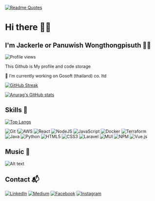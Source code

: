 
[![Readme Quotes](https://quotes-github-readme.vercel.app/api?type=horizontal&theme=dracula&quote=First,%20solve%20the%20problem.%20Then%20write%20the%20code.&author=John%20Johnson)](https://github.com/piyushsuthar/github-readme-quotes)
<h1 align= "start">Hi there 🤚🏻 </h1>
<h2 align="start"> I'm Jackerle  or Panuwish Wongthongpisuth 👨‍🎓 </h2>

 ![Profile views](https://gpvc.arturio.dev/jackerle)  


<p align="start">This Github is My profile and code storage</p>
<p align="start"> 🔭 I’m currently working on Gosoft (thailand) co. ltd </p> 

[![GitHub Streak](https://github-readme-streak-stats.herokuapp.com?user=jackerle&theme=dracula&border_radius=10&date_format=j%20M%5B%20Y%5D)](https://git.io/streak-stats)

[![Anurag's GitHub stats](https://github-readme-stats-git-masterrstaa-rickstaa.vercel.app/api?username=jackerle&hide=stars,prs&count_private=true&show_icons=true&theme=dracula&)](https://github.com/anuraghazra/github-readme-stats)



<h2 align="start"> Skills 🧬 </h2>

[![Top Langs](https://github-readme-stats-git-masterrstaa-rickstaa.vercel.app/api/top-langs/?username=jackerle&hide=c,HTML,css&langs_count=3&layout=compact)](https://github.com/anuraghazra/github-readme-stats)

![Git](https://img.shields.io/badge/git-%23F05033.svg?style=for-the-badge&logo=git&logoColor=white) !![AWS](https://img.shields.io/badge/AWS-%23FF9900.svg?style=for-the-badge&logo=amazon-aws&logoColor=white) ![React](https://img.shields.io/badge/react-%2320232a.svg?style=for-the-badge&logo=react&logoColor=%2361DAFB) ![NodeJS](https://img.shields.io/badge/node.js-6DA55F?style=for-the-badge&logo=node.js&logoColor=white) ![JavaScript](https://img.shields.io/badge/javascript-%23323330.svg?style=for-the-badge&logo=javascript&logoColor=%23F7DF1E) ![Docker](https://img.shields.io/badge/docker-%230db7ed.svg?style=for-the-badge&logo=docker&logoColor=white) ![Terraform](https://img.shields.io/badge/terraform-%235835CC.svg?style=for-the-badge&logo=terraform&logoColor=white) ![Java](https://img.shields.io/badge/java-%23ED8B00.svg?style=for-the-badge&logo=java&logoColor=white) ![Python](https://img.shields.io/badge/python-3670A0?style=for-the-badge&logo=python&logoColor=ffdd54) ![HTML5](https://img.shields.io/badge/html5-%23E34F26.svg?style=for-the-badge&logo=html5&logoColor=white) ![CSS3](https://img.shields.io/badge/css3-%231572B6.svg?style=for-the-badge&logo=css3&logoColor=white)  ![Laravel](https://img.shields.io/badge/laravel-%23FF2D20.svg?style=for-the-badge&logo=laravel&logoColor=white) ![MUI](https://img.shields.io/badge/MUI-%230081CB.svg?style=for-the-badge&logo=mui&logoColor=white) ![NPM](https://img.shields.io/badge/NPM-%23000000.svg?style=for-the-badge&logo=npm&logoColor=white)  ![Vue.js](https://img.shields.io/badge/vuejs-%2335495e.svg?style=for-the-badge&logo=vuedotjs&logoColor=%234FC08D)





<h2 align="start"> Music 🎵 </h2>

![Alt text](https://spotify-recently-played-readme.vercel.app/api?user=316ezsrw46uuxtt5tpjoieh6hf54&count=4)




<h2 align="start"> Contact 📬 </h2>

<p>

[![LinkedIn](https://img.shields.io/badge/linkedin-%230077B5.svg?style=for-the-badge&logo=linkedin&logoColor=white)](https://www.linkedin.com/in/panuwish-wongthongpisuth-27540417b/) 
[![Medium](https://img.shields.io/badge/Medium-12100E?style=for-the-badge&logo=medium&logoColor=white)](https://medium.com/@zeustololisis) 
  [![Facebook](https://img.shields.io/badge/Facebook-%231877F2.svg?style=for-the-badge&logo=Facebook&logoColor=white)](https://www.facebook.com/panuwichw/) [![Instagram](https://img.shields.io/badge/Instagram-%23E4405F.svg?style=for-the-badge&logo=Instagram&logoColor=white)](https://www.instagram.com/jxcky19_11/)
  
</p>





<!--
**jackerle/jackerle** is a ✨ _special_ ✨ repository because its `README.md` (this file) appears on your GitHub profile.

Here are some ideas to get you started:

- 🔭 I’m currently working on ...
- 🌱 I’m currently learning ...
- 👯 I’m looking to collaborate on ...
- 🤔 I’m looking for help with ...
- 💬 Ask me about ...
- 📫 How to reach me: ...
- 😄 Pronouns: ...
- ⚡ Fun fact: ...
-->

